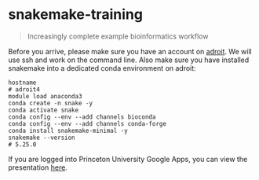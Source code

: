 # snakemake-training
> Increasingly complete example bioinformatics workflow

Before you arrive, please make sure you have an account on
[adroit](https://researchcomputing.princeton.edu/education/training/virtual-workshop-requirements#adroit).
We will use ssh and work on the command line.  Also make sure you have
installed snakemake into a dedicated conda environment on adroit:
```shell
hostname
# adroit4
module load anaconda3
conda create -n snake -y
conda activate snake
conda config --env --add channels bioconda
conda config --env --add channels conda-forge
conda install snakemake-minimal -y
snakemake --version
# 5.25.0
```

If you are logged into Princeton University Google Apps,
you can view the presentation [here](https://docs.google.com/presentation/d/1YETSQQq_Lthr20hc97miLX18m6DKO87MIseMrqZf-LY/edit?usp=sharing).
